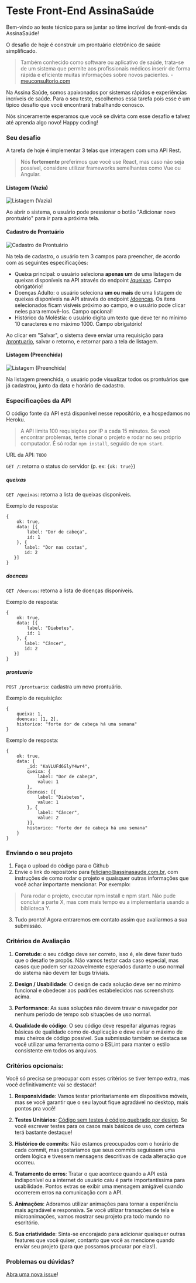 # Teste Front-End AssinaSaúde

Bem-vindo ao teste técnico para se juntar ao time incrível de front-ends da AssinaSaúde!

O desafio de hoje é construir um prontuário eletrônico de saúde simplificado.

> Também conhecido como software ou aplicativo de saúde, trata-se de um sistema que permite aos profissionais médicos inserir de forma rápida e eficiente muitas informações sobre novos pacientes. - [meuconsultorio.com](https://www.meuconsultorio.com/blog/o-que-e-prontuario-eletronico/)

Na Assina Saúde, somos apaixonados por sistemas rápidos e experiências incríveis de saúde.
Para o seu teste, escolhemos essa tarefa pois esse é um típico desafio que você encontrará trabalhando conosco.

Nós sinceramente esperamos que você se divirta com esse desafio e talvez até aprenda algo novo! Happy coding!

### Seu desafio

A tarefa de hoje é implementar 3 telas que interagem com uma API Rest.

> Nós **fortemente** preferimos que você use React, mas caso não seja possível, considere utilizar frameworks semelhantes como Vue ou Angular.

#### Listagem (Vazia)

![Listagem (Vazia)](/images/prontuario-vazio.png?raw=true "Listagem (Vazia)")

Ao abrir o sistema, o usuário pode pressionar o botão "Adicionar novo prontuário" para ir para a próxima tela.

#### Cadastro de Prontuário

![Cadastro de Prontuário](/images/prontuario-anamnese.png?raw=true "Cadastro de Prontuário")

Na tela de cadastro, o usuário tem 3 campos para preencher, de acordo com as seguintes especificações:

- Queixa principal: o usuário seleciona **apenas um** de uma listagem de queixas disponíveis na API através do endpoint [/queixas](#queixas). Campo obrigatório!
- Doenças Adulto: o usuário seleciona **um ou mais** de uma listagem de queixas disponíveis na API através do endpoint [/doencas](#doencas).
Os itens selecionados ficam visíveis próximo ao campo, e o usuário pode clicar neles para removê-los. Campo opcional!
- Histórico da Moléstia: o usuário digita um texto que deve ter no mínimo 10 caracteres e no máximo 1000. Campo obrigatório!

Ao clicar em "Salvar", o sistema deve enviar uma requisição para [/prontuario](#prontuario), salvar o retorno, e retornar para a tela de listagem.

#### Listagem (Preenchida)

![Listagem (Preenchida)](/images/prontuario-preenchido.png?raw=true "Listagem (Preenchida)")

Na listagem preenchida, o usuário pode visualizar todos os prontuários que já cadastrou, junto da data e horário de cadastro.

### Especificações da API

O código fonte da API está disponível nesse repositório, e a hospedamos no Heroku.

> A API limita 100 requisições por IP a cada 15 minutos. Se você encontrar problemas, tente clonar o projeto e rodar no seu próprio computador. É só rodar `npm install`, seguido de `npm start`.

URL da API: `TODO`

`GET /`: retorna o status do servidor (p. ex: `{ok: true}`) 

##### queixas
`GET /queixas`: retorna a lista de queixas disponíveis.

Exemplo de resposta: 
```
{
    ok: true,
    data: [{
        label: "Dor de cabeça",
        id: 1
    }, {
       label: "Dor nas costas",
       id: 2
   }]
}
```

##### doencas
`GET /doencas`: retorna a lista de doenças disponíveis.

Exemplo de resposta: 
```
{
    ok: true,
    data: [{
        label: "Diabetes",
        id: 1
    }, {
       label: "Câncer",
       id: 2
   }]
}
```

##### prontuario
`POST /prontuario`: cadastra um novo prontuário.

Exemplo de requisição:
```
{
    queixa: 1,
    doencas: [1, 2],
    historico: "forte dor de cabeça há uma semana"
}
```

Exemplo de resposta: 
```
{
    ok: true,
    data: {
        _id: "KaVLUFd6GlyY4wr4",
        queixa: {
            label: "Dor de cabeça",
            value: 1
        },
        doencas: [{
            label: "Diabetes",
            value: 1
        }, {
            label: "Câncer",
            value: 2
        }],
        historico: "forte dor de cabeça há uma semana"
    }
}
```

### Enviando o seu projeto

1. Faça o upload do código para o Github
2. Envie o link do repositório para feliciano@assinasaude.com.br, com instruções de como rodar o projeto e quaisquer outras informações que você achar importante mencionar.
Por exemplo:

> Para rodar o projeto, executar npm install e npm start. Não pude concluir a parte X, mas com mais tempo eu a implementaria usando a biblioteca Y.

3. Tudo pronto! Agora entraremos em contato assim que avaliarmos a sua submissão.

### Critérios de Avaliação

1. **Corretude**: o seu código deve ser correto, isso é, ele deve fazer tudo que o desafio te propôs.
Não vamos testar cada caso especial, mas casos que podem ser razoavelmente esperados durante o uso normal do sistema não devem ter bugs triviais.

2. **Design / Usabilidade**: O design de cada solução deve ser no mínimo funcional e obedecer aos padrões estabelecidos nas screenshots acima.

3. **Performance**: As suas soluções não devem travar o navegador por nenhum período de tempo sob situações de uso normal.

4. **Qualidade do código**: O seu código deve respeitar algumas regras básicas de qualidade como de-duplicação e deve evitar o máximo de mau cheiros de código possível.
Sua submissão também se destaca se você utilizar uma ferramenta como o ESLint para manter o estilo consistente em todos os arquivos.

### Critérios opcionais:

Você só precisa se preocupar com esses critérios se tiver tempo extra, mas você definitivamente vai se destacar!

1. **Responsividade**: Vamos testar prioritariamente em dispositivos móveis, mas se você garantir que o seu layout fique agradável no desktop, mais pontos pra você!

2. **Testes Unitários**: [Código sem testes é código quebrado por design](https://jacobian.org/2009/apr/15/django-apps-with-buildout/). Se você escrever testes para os casos mais básicos de uso, com certeza terá bastante destaque!

3. **Histórico de commits**: Não estamos preocupados com o horário de cada commit, mas gostaríamos que seus commits seguissem uma ordem lógica e tivessem mensagens descritivas de cada alteração que ocorreu.

4. **Tratamento de erros**: Tratar o que acontece quando a API está indisponível ou a internet do usuário caiu é parte importantíssima para usabilidade. Pontos extras se exibir uma mensagem amigável quando ocorrerem erros na comunicação com a API.

5. **Animações**: Adoramos utilizar animações para tornar a experiência mais agradável e responsiva. Se você utilizar transações de tela e microanimações, vamos mostrar seu projeto pra todo mundo no escritório.

6. **Sua criatividade**: Sinta-se encorajado para adicionar quaisquer outras features que você quiser, contanto que você as mencione quando enviar seu projeto (para que possamos procurar por elas!).

### Problemas ou dúvidas?

[Abra uma nova issue](/issues)!
